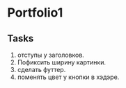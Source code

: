 # Portfolio1

## Tasks

1. отступы у заголовков.
2. Пофиксить ширину картинки.
3. сделать футтер.
4. поменять цвет у кнопки в хэдэре.
